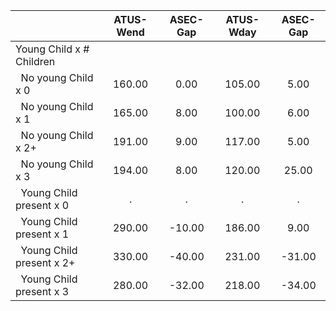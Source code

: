 
|                      |    ATUS-Wend |     ASEC-Gap |    ATUS-Wday |     ASEC-Gap |
| -------------------- | :----------: | :----------: | :----------: | :----------: |
| Young Child x # Children |              |              |              |              |
| &nbsp;&nbsp;No young Child x 0 |       160.00 |         0.00 |       105.00 |         5.00 |
| &nbsp;&nbsp;No young Child x 1 |       165.00 |         8.00 |       100.00 |         6.00 |
| &nbsp;&nbsp;No young Child x 2+ |       191.00 |         9.00 |       117.00 |         5.00 |
| &nbsp;&nbsp;No young Child x 3 |       194.00 |         8.00 |       120.00 |        25.00 |
| &nbsp;&nbsp;Young Child present x 0 |            . |            . |            . |            . |
| &nbsp;&nbsp;Young Child present x 1 |       290.00 |       -10.00 |       186.00 |         9.00 |
| &nbsp;&nbsp;Young Child present x 2+ |       330.00 |       -40.00 |       231.00 |       -31.00 |
| &nbsp;&nbsp;Young Child present x 3 |       280.00 |       -32.00 |       218.00 |       -34.00 |

